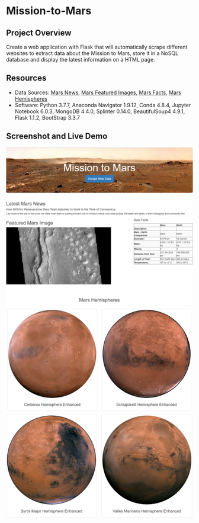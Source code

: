 # Mission-to-Mars

## Project Overview
Create a web application with Flask that will automatically scrape different websites to extract data about the Mission to Mars, store it in a NoSQL database and display the latest information on a HTML page.

## Resources
- Data Sources: [Mars News](https://mars.nasa.gov/news/), [Mars Featured Images](https://www.jpl.nasa.gov/spaceimages/?search=&category=Mars), [Mars Facts](http://space-facts.com/mars/), [Mars Hemispheres](https://astrogeology.usgs.gov/search/results?q=hemisphere+enhanced&k1=target&v1=Mars)
- Software: Python 3.7.7, Anaconda Navigator 1.9.12, Conda 4.8.4, Jupyter Notebook 6.0.3, MongoDB 4.4.0, Splinter 0.14.0, BeautifulSoup4 4.9.1, Flask 1.1.2, BootStrap 3.3.7

## Screenshot and Live Demo

<p align="center">
    <img src="https://github.com/tarini-mi7/Mission-to-Mars/blob/de0306e2cc53e9c698d7d5eba1f4e2392efb567a/resources/img1.png" class="img-responsive" alt="Responsive image" width=700px height=auto>
    <img src="https://github.com/tarini-mi7/Mission-to-Mars/blob/main/resources/img2.png" class="img-responsive" alt="Responsive image" width=700px height=auto>
    <img src="https://github.com/tarini-mi7/Mission-to-Mars/blob/main/resources/img3.png" class="img-responsive" alt="Responsive image" width=700px height=auto>
</p>
